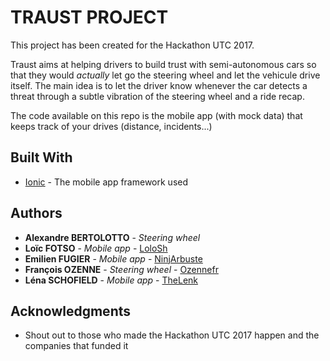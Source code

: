 # TRAUST PROJECT
This project has been created for the Hackathon UTC 2017.

Traust aims at helping drivers to build trust with semi-autonomous cars so that they would *actually* let go the steering wheel and let the vehicule drive itself. The main idea is to let the driver know whenever the car detects a threat through a subtle vibration of the steering wheel and a ride recap.

The code available on this repo is the mobile app (with mock data) that keeps track of your drives (distance, incidents...) 

## Built With
* [Ionic](https://ionicframework.com/) - The mobile app framework used

## Authors
* **Alexandre BERTOLOTTO** - *Steering wheel*
* **Loïc FOTSO** - *Mobile app* - [LoloSh](https://github.com/LoloSh)
* **Emilien FUGIER** - *Mobile app* - [NinjArbuste](https://github.com/NinjArbuste)
* **François OZENNE** - *Steering wheel* - [Ozennefr](https://github.com/Ozennefr)
* **Léna SCHOFIELD** - *Mobile app* - [TheLenk](https://github.com/TheLenk)

## Acknowledgments
* Shout out to those who made the Hackathon UTC 2017 happen and the companies that funded it
